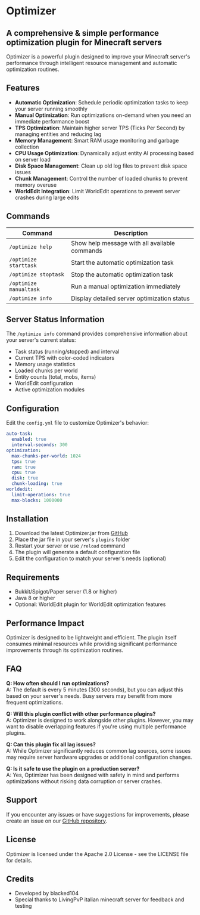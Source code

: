 # Optimizer

## A comprehensive & simple performance optimization plugin for Minecraft servers

Optimizer is a powerful plugin designed to improve your Minecraft server's performance through intelligent resource management and automatic optimization routines.

## Features

- **Automatic Optimization**: Schedule periodic optimization tasks to keep your server running smoothly
- **Manual Optimization**: Run optimizations on-demand when you need an immediate performance boost
- **TPS Optimization**: Maintain higher server TPS (Ticks Per Second) by managing entities and reducing lag
- **Memory Management**: Smart RAM usage monitoring and garbage collection
- **CPU Usage Optimization**: Dynamically adjust entity AI processing based on server load
- **Disk Space Management**: Clean up old log files to prevent disk space issues
- **Chunk Management**: Control the number of loaded chunks to prevent memory overuse
- **WorldEdit Integration**: Limit WorldEdit operations to prevent server crashes during large edits

## Commands

| Command | Description |
|---------|-------------|
| `/optimize help` | Show help message with all available commands |
| `/optimize starttask` | Start the automatic optimization task |
| `/optimize stoptask` | Stop the automatic optimization task |
| `/optimize manualtask` | Run a manual optimization immediately |
| `/optimize info` | Display detailed server optimization status |

## Server Status Information

The `/optimize info` command provides comprehensive information about your server's current status:

- Task status (running/stopped) and interval
- Current TPS with color-coded indicators
- Memory usage statistics
- Loaded chunks per world
- Entity counts (total, mobs, items)
- WorldEdit configuration
- Active optimization modules

## Configuration

Edit the `config.yml` file to customize Optimizer's behavior:

```yaml
auto-task:
  enabled: true
  interval-seconds: 300
optimization:
  max-chunks-per-world: 1024
  tps: true
  ram: true
  cpu: true
  disk: true
  chunk-loading: true
worldedit:
  limit-operations: true
  max-blocks: 1000000
```

## Installation

1. Download the latest Optimizer.jar from [GitHub](https://github.com/binarycodee/optimizer/releases)
2. Place the jar file in your server's `plugins` folder
3. Restart your server or use `/reload` command
4. The plugin will generate a default configuration file
5. Edit the configuration to match your server's needs (optional)

## Requirements

- Bukkit/Spigot/Paper server (1.8 or higher)
- Java 8 or higher
- Optional: WorldEdit plugin for WorldEdit optimization features

## Performance Impact

Optimizer is designed to be lightweight and efficient. The plugin itself consumes minimal resources while providing significant performance improvements through its optimization routines.

## FAQ

**Q: How often should I run optimizations?**  
A: The default is every 5 minutes (300 seconds), but you can adjust this based on your server's needs. Busy servers may benefit from more frequent optimizations.

**Q: Will this plugin conflict with other performance plugins?**  
A: Optimizer is designed to work alongside other plugins. However, you may want to disable overlapping features if you're using multiple performance plugins.

**Q: Can this plugin fix all lag issues?**  
A: While Optimizer significantly reduces common lag sources, some issues may require server hardware upgrades or additional configuration changes.

**Q: Is it safe to use the plugin on a production server?**  
A: Yes, Optimizer has been designed with safety in mind and performs optimizations without risking data corruption or server crashes.

## Support

If you encounter any issues or have suggestions for improvements, please create an issue on our [GitHub repository](https://github.com/binarycodee/optimizer/issues).

## License

Optimizer is licensed under the Apache 2.0 License - see the LICENSE file for details.

## Credits

- Developed by blacked104
- Special thanks to LivingPvP italian minecraft server for feedback and testing
